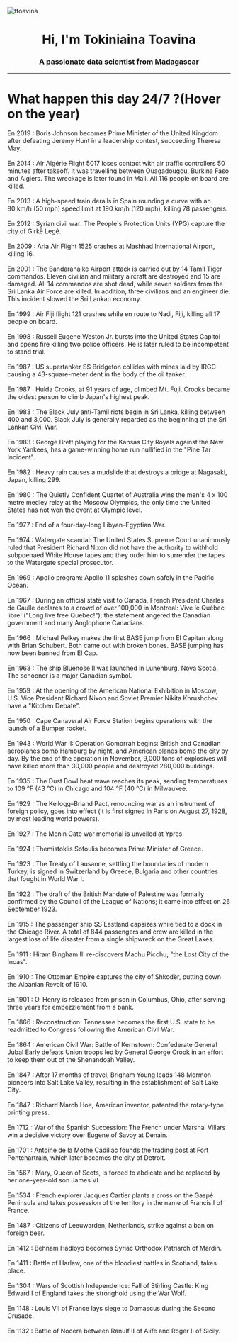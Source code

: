
<p align="left"> <img src="https://komarev.com/ghpvc/?username=ttoavina&label=Profile%20views&color=0e75b6&style=flat" alt="ttoavina" /> </p>
<h1 align="center">Hi, I'm Tokiniaina Toavina</h1>
<h3 align="center">A passionate data scientist from Madagascar</h3>
    
<hr/>
<h1> What happen this day 24/7 ?(Hover on the year)</h1>

En 2019 : Boris Johnson becomes Prime Minister of the United Kingdom after defeating Jeremy Hunt in a leadership contest, succeeding Theresa May.
<br/><br/>
En 2014 : Air Algérie Flight 5017 loses contact with air traffic controllers 50 minutes after takeoff. It was travelling between Ouagadougou, Burkina Faso and Algiers. The wreckage is later found in Mali. All 116 people on board are killed.
<br/><br/>
En 2013 : A high-speed train derails in Spain rounding a curve with an 80 km/h (50 mph) speed limit at 190 km/h (120 mph), killing 78 passengers.
<br/><br/>
En 2012 : Syrian civil war: The People's Protection Units (YPG) capture the city of Girkê Legê.
<br/><br/>
En 2009 : Aria Air Flight 1525 crashes at Mashhad International Airport, killing 16.
<br/><br/>
En 2001 : The Bandaranaike Airport attack is carried out by 14 Tamil Tiger commandos. Eleven civilian and military aircraft are destroyed and 15 are damaged. All 14 commandos are shot dead, while seven soldiers from the Sri Lanka Air Force are killed. In addition, three civilians and an engineer die. This incident slowed the Sri Lankan economy.
<br/><br/>
En 1999 : Air Fiji flight 121 crashes while en route to Nadi, Fiji, killing all 17 people on board.
<br/><br/>
En 1998 : Russell Eugene Weston Jr. bursts into the United States Capitol and opens fire killing two police officers. He is later ruled to be incompetent to stand trial.
<br/><br/>
En 1987 : US supertanker SS Bridgeton collides with mines laid by IRGC causing a 43-square-meter dent in the body of the oil tanker.
<br/><br/>
En 1987 : Hulda Crooks, at 91 years of age, climbed Mt. Fuji. Crooks became the oldest person to climb Japan's highest peak.
<br/><br/>
En 1983 : The Black July anti-Tamil riots begin in Sri Lanka, killing between 400 and 3,000. Black July is generally regarded as the beginning of the Sri Lankan Civil War.
<br/><br/>
En 1983 : George Brett playing for the Kansas City Royals against the New York Yankees, has a game-winning home run nullified in the "Pine Tar Incident".
<br/><br/>
En 1982 : Heavy rain causes a mudslide that destroys a bridge at Nagasaki, Japan, killing 299.
<br/><br/>
En 1980 : The Quietly Confident Quartet of Australia wins the men's 4 x 100 metre medley relay at the Moscow Olympics, the only time the United States has not won the event at Olympic level.
<br/><br/>
En 1977 : End of a four-day-long Libyan–Egyptian War.
<br/><br/>
En 1974 : Watergate scandal: The United States Supreme Court unanimously ruled that President Richard Nixon did not have the authority to withhold subpoenaed White House tapes and they order him to surrender the tapes to the Watergate special prosecutor.
<br/><br/>
En 1969 : Apollo program: Apollo 11 splashes down safely in the Pacific Ocean.
<br/><br/>
En 1967 : During an official state visit to Canada, French President Charles de Gaulle declares to a crowd of over 100,000 in Montreal: Vive le Québec libre! ("Long live free Quebec!"); the statement angered the Canadian government and many Anglophone Canadians.
<br/><br/>
En 1966 : Michael Pelkey makes the first BASE jump from El Capitan along with Brian Schubert. Both came out with broken bones. BASE jumping has now been banned from El Cap.
<br/><br/>
En 1963 : The ship Bluenose II was launched in Lunenburg, Nova Scotia. The schooner is a major Canadian symbol.
<br/><br/>
En 1959 : At the opening of the American National Exhibition in Moscow, U.S. Vice President Richard Nixon and Soviet Premier Nikita Khrushchev have a "Kitchen Debate".
<br/><br/>
En 1950 : Cape Canaveral Air Force Station begins operations with the launch of a Bumper rocket.
<br/><br/>
En 1943 : World War II: Operation Gomorrah begins: British and Canadian aeroplanes bomb Hamburg by night, and American planes bomb the city by day. By the end of the operation in November, 9,000 tons of explosives will have killed more than 30,000 people and destroyed 280,000 buildings.
<br/><br/>
En 1935 : The Dust Bowl heat wave reaches its peak, sending temperatures to 109 °F (43 °C) in Chicago and 104 °F (40 °C) in Milwaukee.
<br/><br/>
En 1929 : The Kellogg–Briand Pact, renouncing war as an instrument of foreign policy, goes into effect (it is first signed in Paris on August 27, 1928, by most leading world powers).
<br/><br/>
En 1927 : The Menin Gate war memorial is unveiled at Ypres.
<br/><br/>
En 1924 : Themistoklis Sofoulis becomes Prime Minister of Greece.
<br/><br/>
En 1923 : The Treaty of Lausanne, settling the boundaries of modern Turkey, is signed in Switzerland by Greece, Bulgaria and other countries that fought in World War I.
<br/><br/>
En 1922 : The draft of the British Mandate of Palestine was formally confirmed by the Council of the League of Nations; it came into effect on 26 September 1923.
<br/><br/>
En 1915 : The passenger ship SS Eastland capsizes while tied to a dock in the Chicago River. A total of 844 passengers and crew are killed in the largest loss of life disaster from a single shipwreck on the Great Lakes.
<br/><br/>
En 1911 : Hiram Bingham III re-discovers Machu Picchu, "the Lost City of the Incas".
<br/><br/>
En 1910 : The Ottoman Empire captures the city of Shkodër, putting down the Albanian Revolt of 1910.
<br/><br/>
En 1901 : O. Henry is released from prison in Columbus, Ohio, after serving three years for embezzlement from a bank.
<br/><br/>
En 1866 : Reconstruction: Tennessee becomes the first U.S. state to be readmitted to Congress following the American Civil War.
<br/><br/>
En 1864 : American Civil War: Battle of Kernstown: Confederate General Jubal Early defeats Union troops led by General George Crook in an effort to keep them out of the Shenandoah Valley.
<br/><br/>
En 1847 : After 17 months of travel, Brigham Young leads 148 Mormon pioneers into Salt Lake Valley, resulting in the establishment of Salt Lake City.
<br/><br/>
En 1847 : Richard March Hoe,  American inventor, patented the rotary-type printing press.
<br/><br/>
En 1712 : War of the Spanish Succession: The French under Marshal Villars win a decisive victory over Eugene of Savoy at Denain.
<br/><br/>
En 1701 : Antoine de la Mothe Cadillac founds the trading post at Fort Pontchartrain, which later becomes the city of Detroit.
<br/><br/>
En 1567 : Mary, Queen of Scots, is forced to abdicate and be replaced by her one-year-old son James VI.
<br/><br/>
En 1534 : French explorer Jacques Cartier plants a cross on the Gaspé Peninsula and takes possession of the territory in the name of Francis I of France.
<br/><br/>
En 1487 : Citizens of Leeuwarden, Netherlands, strike against a ban on foreign beer.
<br/><br/>
En 1412 : Behnam Hadloyo becomes Syriac Orthodox Patriarch of Mardin.
<br/><br/>
En 1411 : Battle of Harlaw, one of the bloodiest battles in Scotland, takes place.
<br/><br/>
En 1304 : Wars of Scottish Independence: Fall of Stirling Castle: King Edward I of England takes the stronghold using the War Wolf.
<br/><br/>
En 1148 : Louis VII of France lays siege to Damascus during the Second Crusade.
<br/><br/>
En 1132 : Battle of Nocera between Ranulf II of Alife and Roger II of Sicily.
<br/><br/>
